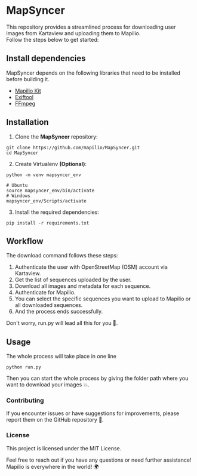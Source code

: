 # MapSyncer

This repository provides a streamlined process for downloading user images from Kartaview and uploading them to Mapilio.<br>
Follow the steps below to get started:

## Install dependencies

MapSyncer depends on the following libraries that need to be installed before building it.<br>

* [Mapilio Kit](https://github.com/mapilio/mapilio-kit)
* [Exiftool](https://exiftool.org/install.html)
* [FFmpeg](https://ffmpeg.org/download.html)

## Installation

1. Clone the **MapSyncer** repository:
```
git clone https://github.com/mapilio/MapSyncer.git
cd MapSyncer
```
2. Create Virtualenv **(Optional)**:
```
python -m venv mapsyncer_env

# Ubuntu 
source mapsyncer_env/bin/activate
# Windows
mapsyncer_env/Scripts/activate
```


3. Install the required dependencies:
```
pip install -r requirements.txt
```

## Workflow
The download command follows these steps:

1. Authenticate the user with OpenStreetMap (OSM) account via Kartaview.
2. Get the list of sequences uploaded by the user.
3. Download all images and metadata for each sequence.
4. Authenticate for Mapilio.
5. You can select the specific sequences you want to upload to Mapilio or all downloaded sequences.
6. And the process ends successfully.

Don't worry, run.py will lead all this for you 💫. 

## Usage

The whole process will take place in one line 

```
python run.py
```

Then you can start the whole process by giving the folder path where you want to download your images 💥.

### Contributing

If you encounter issues or have suggestions for improvements, please report them on the GitHub repository 🚀.

### License

This project is licensed under the MIT License.

Feel free to reach out if you have any questions or need further assistance!<br>
Mapilio is everywhere in the world! 🌍
